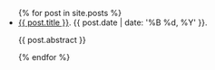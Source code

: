 <ul>
  {% for post in site.posts %}
    <li>
      <a href="{{ post.url }}">{{ post.title }}</a>. 
        {{ post.date | date: '%B %d, %Y' }}.
      <p>{{ post.abstract }}</p>
    </li>
  {% endfor %}
</ul>